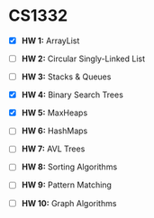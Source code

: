 # CS1332

- [x] **HW 1:** ArrayList

- [ ] **HW 2:** Circular Singly-Linked List

- [ ] **HW 3:** Stacks & Queues

- [x] **HW 4:** Binary Search Trees

- [x] **HW 5:** MaxHeaps

- [ ] **HW 6:** HashMaps

- [ ] **HW 7:** AVL Trees

- [ ] **HW 8:** Sorting Algorithms

- [ ] **HW 9:** Pattern Matching

- [ ] **HW 10:** Graph Algorithms
